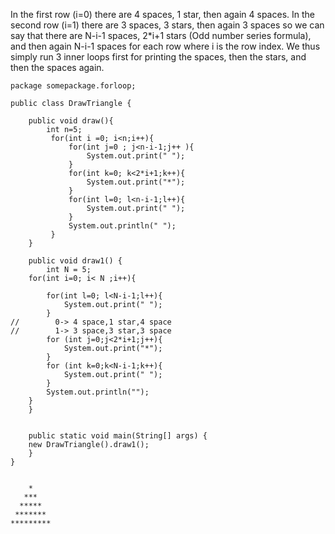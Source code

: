 In the first row (i=0) there are 4 spaces, 1 star, then again 4 spaces. 
In the second row (i=1) there are 3 spaces, 3 stars, then again 3 spaces so we can say that there are N-i-1 spaces, 
2*i+1 stars (Odd number series formula), and then again N-i-1 spaces for each row where i is the row index. We thus simply run 3 inner loops first for printing the spaces, then the stars, and then the spaces again.
```
package somepackage.forloop;

public class DrawTriangle {

    public void draw(){
        int n=5;
         for(int i =0; i<n;i++){
             for(int j=0 ; j<n-i-1;j++ ){
                 System.out.print(" ");
             }
             for(int k=0; k<2*i+1;k++){
                 System.out.print("*");
             }
             for(int l=0; l<n-i-1;l++){
                 System.out.print(" ");
             }
             System.out.println(" ");
         }
    }

    public void draw1() {
        int N = 5;
    for(int i=0; i< N ;i++){

        for(int l=0; l<N-i-1;l++){
            System.out.print(" ");
        }
//        0-> 4 space,1 star,4 space
//        1-> 3 space,3 star,3 space
        for (int j=0;j<2*i+1;j++){
            System.out.print("*");
        }
        for (int k=0;k<N-i-1;k++){
            System.out.print(" ");
        }
        System.out.println("");
    }
    }


    public static void main(String[] args) {
    new DrawTriangle().draw1();
    }
}


```
```
    *    
   ***   
  *****  
 ******* 
*********
```
